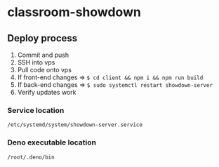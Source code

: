# classroom-showdown

## Deploy process
1. Commit and push
2. SSH into vps
3. Pull code onto vps
4. If front-end changes => `$ cd client && npm i && npm run build`
5. If back-end changes => `$ sudo systemctl restart showdown-server`
6. Verify updates work

### Service location
`/etc/systemd/system/showdown-server.service`

### Deno executable location
`/root/.deno/bin`
